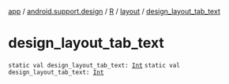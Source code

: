 [app](../../../index.md) / [android.support.design](../../index.md) / [R](../index.md) / [layout](index.md) / [design_layout_tab_text](.)

# design_layout_tab_text

`static val design_layout_tab_text: `[`Int`](https://kotlinlang.org/api/latest/jvm/stdlib/kotlin/-int/index.html)
`static val design_layout_tab_text: `[`Int`](https://kotlinlang.org/api/latest/jvm/stdlib/kotlin/-int/index.html)